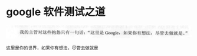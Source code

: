 #  google 软件测试之道

![image-20210908163735088](google软件测试之道/image-20210908163735088.png)

`这里是你的世界，如果你有想法，尽管去做就是`

